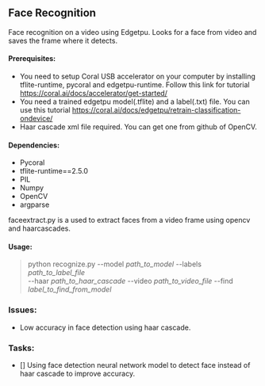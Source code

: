 ## Face Recognition

Face recognition on a video using Edgetpu. 
Looks for a face from video and saves the frame where it detects.


#### Prerequisites:

- You need to setup Coral USB accelerator on your computer by installing tflite-runtime, pycoral and edgetpu-runtime. Follow this link for tutorial https://coral.ai/docs/accelerator/get-started/
- You need a trained edgetpu model(.tflite) and a label(.txt) file. You can use this tutorial https://coral.ai/docs/edgetpu/retrain-classification-ondevice/
- Haar cascade xml file required. You can get one from github of OpenCV.

#### Dependencies:

- Pycoral
- tflite-runtime==2.5.0
- PIL
- Numpy
- OpenCV
- argparse

faceextract.py is a used to extract faces from a video frame using opencv and haarcascades.

#### Usage:

> python recognize.py --model *path_to_model* --labels *path_to_label_file* \
>        --haar *path_to_haar_cascade* --video *path_to_video_file* --find *label_to_find_from_model*

### Issues:

- Low accuracy in face detection using haar cascade.

### Tasks:

- [] Using face detection neural network model to detect face instead of haar cascade to improve accuracy.